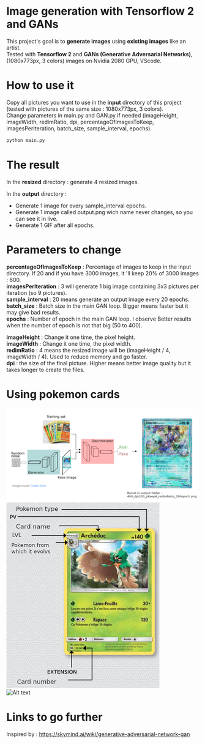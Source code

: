 # Image generation with Tensorflow 2 and GANs
This project's goal is to **generate images** using **existing images** like an artist.  
Tested with **Tensorflow 2** and **GANs (Generative Adversarial Networks)**, (1080x773px, 3 colors) images on Nvidia 2080 GPU, VScode.

# How to use it
Copy all pictures you want to use in the **input** directory of this project (tested with pictures of the same size : 1080x773px, 3 colors).  
Change parameters in main.py and GAN.py if needed (imageHeight, imageWidth, redimRatio, dpi, percentageOfImagesToKeep, imagesPerIteration, batch_size, sample_interval, epochs).  
```bash
python main.py
```

# The result
In the **resized** directory : generate 4 resized images.  

In the **output** directory :  
- Generate 1 image for every sample_interval epochs.  
- Generate 1 image called output.png wich name never changes, so you can see it in live.  
- Generate 1 GIF after all epochs.

# Parameters to change
**percentageOfImagesToKeep** : Percentage of images to keep in the input directory. If 20 and if you have 3000 images, it 'll keep 20% of 3000 images : 600.  
**imagesPerIteration** : 3 will generate 1 big image containing 3x3 pictures per iteration (so 9 pictures).  
**sample_interval** : 20 means generate an output image every 20 epochs.  
**batch_size** : Batch size in the main GAN loop. Bigger means faster but it may give bad results.  
**epochs** : Number of epoch in the main GAN loop. I observe Better results when the number of epoch is not that big (50 to 400). 

**imageHeight** : Change it one time, the pixel height.  
**imageWidth** : Change it one time, the pixel width.  
**redimRatio** : 4 means the resized image will be (imageHeight / 4, imageWidth / 4). Used to reduce memory and go faster.  
**dpi** : the size of the final picture. Higher means better image quality but it takes longer to create the files.  

# Using pokemon cards
![Alt text](screen/readme/GANpk.png?raw=true "GAN network")  
![Alt text](screen/readme/pkCard.png?raw=true "A Pokemon card")  
![Alt text](screen/readme/400_dpi10_pKeep4_redimRatio.gif?raw=true "The generated GIF")  

# Links to go further
Inspired by : https://skymind.ai/wiki/generative-adversarial-network-gan  
